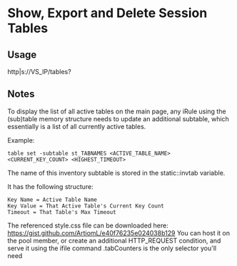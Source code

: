 # Show, Export and Delete Session Tables

## Usage
http|s://VS_IP/tables?

## Notes
To display the list of all active tables on the main page, any iRule using the (sub)table memory structure needs to update an additional subtable, which essentially is a list of all currently active tables.

Example:
```
table set -subtable st_TABNAMES <ACTIVE_TABLE_NAME> <CURRENT_KEY_COUNT> <HIGHEST_TIMEOUT>
```

The name of this inventory subtable is stored in the static::invtab variable.

It has the following structure:

```
Key Name = Active Table Name
Key Value = That Active Table's Current Key Count
Timeout = That Table's Max Timeout
```

The referenced style.css file can be downloaded here: https://gist.github.com/ArtiomL/e40f76235e024038b129
You can host it on the pool member, or create an additional HTTP_REQUEST condition, and serve it using the ifile command
 .tabCounters is the only selector you'll need

